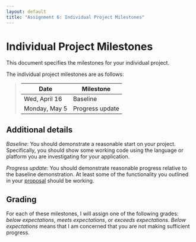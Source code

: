 ```yaml
---
layout: default
title: "Assignment 6: Individual Project Milestones"
---
```


# Individual Project Milestones

This document specifies the milestones for your individual project.

The individual project milestones are as follows:

> Date | Milestone
> ---- | ---------
> Wed, April 16 | Baseline
> Monday, May 5 | Progress update 

## Additional details

*Baseline*: You should demonstrate a reasonable start on your project.  Specifically, you should show some working code using the language or platform you are investigating for your application.

*Progress update*: You should demonstrate reasonable progress relative to the baseline demonstration.  At least some of the functionality you outlined in your [proposal](assign02.html) should be working.

## Grading

For each of these milestones, I will assign one of the following grades: *below expectations*, *meets expectations*, or *exceeds expectations*.  *Below expectations* means that I am concerned that you are not making sufficient progress.

<!-- vim:set wrap: ­-->
<!-- vim:set linebreak: -->
<!-- vim:set nolist: -->
